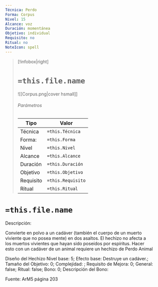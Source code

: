 ```yaml
---
Técnica: Perdo
Forma: Corpus
Nivel: 15
Alcance: voz 
Duración: momentánea  
Objetivo: individual
Requisito: no
Ritual: no
NoteIcon: spell
---
```


> [!infobox|right]
> # `=this.file.name`
> ![[Corpus.png|cover hsmall]]
> ###### Parámetros
> Tipo |  Valor |
> ---|---|
> Técnica  | `=this.Técnica`  |
> Forma: | `=this.Forma`  |
> Nivel | `=this.Nivel`  |
> Alcance | `=this.Alcance` |
> Duración | `=this.Duración` |
> Objetivo | `=this.Objetivo` |
> Requisito | `=this.Requisito` |
> Ritual | `=this.Ritual` |

# `=this.file.name`
Descripción: <p>Convierte en polvo a un cadáver (también el cuerpo de un muerto viviente que no posea mente) en dos asaltos. El hechizo no afecta a los muertos vivientes que hayan sido poseídos por espíritus. Hacer esto con un cadáver de un animal requiere un hechizo de Perdo Animal</p>

Diseño del Hechizo
Nivel base: 5; Efecto base: Destruye un cadáver.;  Tamaño del Objetivo: 0; Complejidad: ; Requisito de Mejora: 0; General: false; Ritual: false; Bono: 0; Descripción del Bono: 

Fuente: ArM5 página 203
